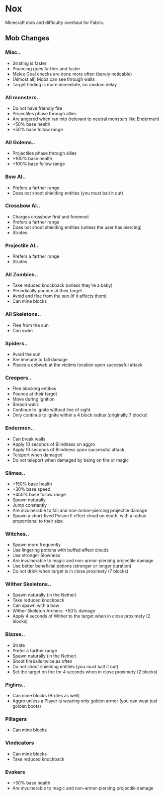 # Nox

Minecraft mob and difficulty overhaul for Fabric.

## Mob Changes

### Misc..
* Strafing is faster
* Pouncing goes farther and faster
* Melee Goal checks are done more often (barely noticable)
* (Almost all) Mobs can see through walls
* Target finding is more immediate, no random delay

### All monsters..
* Do not have friendly fire 
* Projectiles phase through allies
* Are angered when ran into (relevant to neutral monsters like Endermen)
* +50% base health
* +50% base follow range

### All Golems..
* Projectiles phase through allies
* +100% base health
* +100% base follow range

### Bow AI..
* Prefers a farther range
* Does not shoot shielding entities (you must bait it out)

### Crossbow AI..
* Charges crossbow first and foremost
* Prefers a farther range
* Does not shoot shielding entities (unless the user has piercing)
* Strafes

### Projectile AI..
* Prefers a farther range
* Strafes

### All Zombies..
* Take reduced knockback (unless they're a baby)
* Periodically pounce at their target
* Avoid and flee from the sun (if it affects them)
* Can mine blocks

### All Skeletons..
* Flee from the sun
* Can swim

### Spiders..
* Avoid the sun
* Are immune to fall damage
* Places a cobweb at the victims location upon successful attack

### Creepers..
* Flee blocking entities
* Pounce at their target
* Move during ignition
* Breach walls
* Continue to ignite without line of sight
* Only continue to ignite within a 4 block radius (originally 7 blocks)

### Endermen..
* Can break walls
* Apply 10 seconds of Blindness on aggro
* Apply 10 seconds of Blindness upon successful attack
* Teleport when damaged
* Do not teleport when damaged by being on fire or magic

### Slimes..
* +150% base health
* +30% base speed
* +450% base follow range
* Spawn naturally
* Jump constantly
* Are invulnerable to fall and non-armor-piercing projectile damage
* Spawn a short-lived Poison II effect cloud on death, with a radius proportional to their size

### Witches..
* Spawn more frequently
* Use lingering potions with buffed effect clouds
* Use stronger Slowness
* Are invulnerable to magic and non-armor-piercing projectile damage
* Use better beneficial potions (stronger or longer duration)
* Do not drink when target is in close proximety (7 blocks)

### Wither Skeletons..
* Spawn naturally (in the Nether)
* Take reduced knockback
* Can spawn with a bow
* Wither Skeleton Archers: +50% damage
* Apply 4 seconds of Wither to the target when in close proximety (2 blocks)

### Blazes..
* Strafe
* Prefer a farther range
* Spawn naturally (in the Nether)
* Shoot fireballs twice as often
* Do not shoot shielding entities (you must bait it out)
* Set the target on fire for 4 seconds when in close proximety (2 blocks)

### Piglins..
* Can mine blocks (Brutes as well)
* Aggro unless a Player is wearing only golden armor (you can wear just golden boots)

### Pillagers
* Can mine blocks

### Vindicators
* Can mine blocks
* Take reduced knockback

### Evokers
* +50% base health
* Are invulnerable to magic and non-armor-piercing projectile damage
